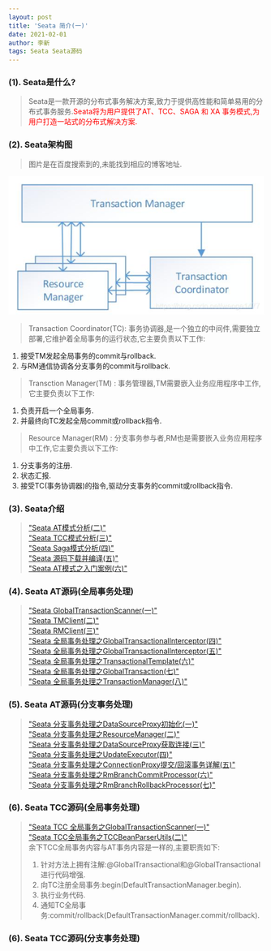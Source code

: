 ```yaml
---
layout: post
title: 'Seata 简介(一)'
date: 2021-02-01
author: 李新
tags: Seata Seata源码
---
```


### (1). Seata是什么?
> Seata是一款开源的分布式事务解决方案,致力于提供高性能和简单易用的分布式事务服务.<font color='red'>Seata将为用户提供了AT、TCC、SAGA 和 XA 事务模式,为用户打造一站式的分布式解决方案.</font>    

### (2). Seata架构图
> 图片是在百度搜索到的,未能找到相应的博客地址. 

!["Seata框架图"](/assets/seata/imgs/seata-architecture.jpg)

> Transaction Coordinator(TC): 事务协调器,是一个独立的中间件,需要独立部署,它维护着全局事务的运行状态,它主要负责以下工作:  
1. 接受TM发起全局事务的commit与rollback.   
2. 与RM通信协调各分支事务的commit与rollback.   

> Transction Manager(TM) : 事务管理器,TM需要嵌入业务应用程序中工作,它主要负责以下工作:  
1. 负责开启一个全局事务.    
2. 并最终向TC发起全局commit或rollback指令.   

> Resource Manager(RM) : 分支事务参与者,RM也是需要嵌入业务应用程序中工作,它主要负责以下工作:  
1. 分支事务的注册.
2. 状态汇报.   
3. 接受TC(事务协调器)的指令,驱动分支事务的commit或rollback指令.   

### (3). Seata介绍
> ["Seata AT模式分析(二)"](/2021/01/28/Seata-AT.html)   
> ["Seata TCC模式分析(三)"](/2021/01/28/Seata-TCC.html)   
> ["Seata Saga模式分析(四)"](/2021/01/28/Seata-Saga.html)   
> ["Seata 源码下载并编译(五)"](/2021/01/28/Seata-Source-Compile.html)   
> ["Seata AT模式之入门案例(六)"](/2021/01/28/Seata-AT-Example.html)  



### (4). Seata AT源码(全局事务处理)
> ["Seata GlobalTransactionScanner(一)"](/2021/01/29/Seata-Source-GlobalTransactionScanner.html)   
> ["Seata TMClient(二)"](/2021/01/29/Seata-Source-TMClient.html)       
> ["Seata RMClient(三)"](/2021/01/29/Seata-Source-RMClient.html)    
> ["Seata 全局事务处理之GlobalTransactionalInterceptor(四)"](/2021/01/29/Seata-Source-GlobalTransactionalInterceptor.html)    
> ["Seata 全局事务处理之GlobalTransactionalInterceptor(五)"](/2021/01/29/Seata-Source-TransactionalTemplate.html)    
> ["Seata 全局事务处理之TransactionalTemplate(六)"](/2021/01/29/Seata-Source-TransactionalTemplate.html)    
> ["Seata 全局事务处理之GlobalTransaction(七)"](/2021/01/29/Seata-Source-GlobalTransaction.html)    
> ["Seata 全局事务处理之TransactionManager(八)"](/2021/01/29/Seata-Source-TransactionManager.html)

### (5). Seata AT源码(分支事务处理)
> ["Seata 分支事务处理之DataSourceProxy初始化(一)"](/2021/01/29/Seata-Source-DataSourceProxy-new.html)    
> ["Seata 分支事务处理之ResourceManager(二)"](/2021/01/29/Seata-Source-ResourceManager.html)    
> ["Seata 分支事务处理之DataSourceProxy获取连接(三)"](/2021/01/29/Seata-Source-DataSourceProxy-getConnection.html)    
> ["Seata 分支事务处理之UpdateExecutor(四)"](/2021/01/29/Seata-Source-UpdateExecutor.html)    
> ["Seata 分支事务处理之ConnectionProxy提交/回滚事务详解(五)"](/2021/01/29/Seata-Source-ConnectionProxy-commit.html)    
> ["Seata 分支事务处理之RmBranchCommitProcessor(六)"](/2021/01/29/Seata-Source-RmBranchCommitProcessor.html)    
> ["Seata 分支事务处理之RmBranchRollbackProcessor(七)"](/2021/01/29/Seata-Source-RmBranchRollbackProcessor.html)    


### (6). Seata TCC源码(全局事务处理)
> ["Seata  TCC 全局事务之GlobalTransactionScanner(一)"](/2021/01/29/Seata-Source-TCC-GlobalTransactionScanner.html)    
> ["Seata  TCC全局事务之TCCBeanParserUtils(二)"](/2021/01/29/Seata-Source-TCC-TCCBeanParserUtils.html)    
> 余下TCC全局事务内容与AT事务内容是一样的,主要职责如下:    
> 1. 针对方法上拥有注解:@GlobalTransactional和@GlobalTransactional进行代码增强.  
> 2. 向TC注册全局事务:begin(DefaultTransactionManager.begin).   
> 3. 执行业务代码.  
> 4. 通知TC全局事务:commit/rollback(DefaultTransactionManager.commit/rollback).   


### (6). Seata TCC源码(分支事务处理)

